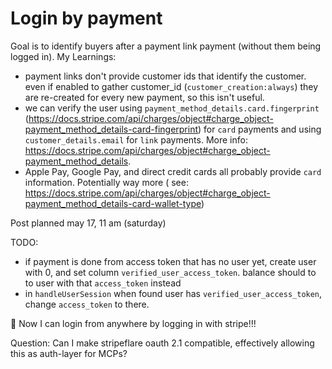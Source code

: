# Login by payment

Goal is to identify buyers after a payment link payment (without them being logged in). My Learnings:

- payment links don't provide customer ids that identify the customer. even if enabled to gather customer_id (`customer_creation:always`) they are re-created for every new payment, so this isn't useful.
- we can verify the user using `payment_method_details.card.fingerprint` (https://docs.stripe.com/api/charges/object#charge_object-payment_method_details-card-fingerprint) for `card` payments and using `customer_details.email` for `link` payments. More info: https://docs.stripe.com/api/charges/object#charge_object-payment_method_details.
- Apple Pay, Google Pay, and direct credit cards all probably provide `card` information. Potentially way more ( see: https://docs.stripe.com/api/charges/object#charge_object-payment_method_details-card-wallet-type)

Post planned may 17, 11 am (saturday)

TODO:

- if payment is done from access token that has no user yet, create user with 0, and set column `verified_user_access_token`. balance should to to user with that `access_token` instead
- in `handleUserSession` when found user has `verified_user_access_token`, change `access_token` to there.

🎉 Now I can login from anywhere by logging in with stripe!!!

Question: Can I make stripeflare oauth 2.1 compatible, effectively allowing this as auth-layer for MCPs?
